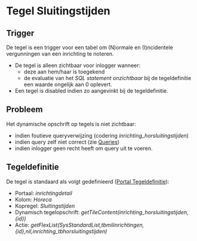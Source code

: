 # Tegel Sluitingstijden

## Trigger

De tegel is een trigger voor een tabel om (N)ormale en (I)ncidentele vergunningen van een inrichting te noteren.

- De tegel is alleen zichtbaar voor inlogger wanneer:
  - deze aan hem/haar is toegekend
  - de evaluatie van het _SQL statement onzichtbaar_ bij de tegeldefinitie een waarde ongelijk aan 0 oplevert.
- Een tegel is disabled indien zo aangevinkt bij de tegeldefinitie.

## Probleem

Het dynamische opschrift op tegels is niet zichtbaar:

- indien foutieve queryverwijzing (codering _inrichting_horsluitingstijden_)
- indien query zelf niet correct (zie [Queries](/docs/instellen_inrichten/queries.md))
- indien inlogger geen recht heeft om query uit te voeren.

## Tegeldefinitie

De tegel is standaard als volgt gedefinieerd ([Portal Tegeldefinitie](/docs/instellen_inrichten/portaldefinitie/portal_tegel.md)):

- Portaal: _inrichtingdetail_
- Kolom: _Horeca_
- Kopregel: _Sluitingstijden_
- Dynamisch tegelopschrift: _getTileContent(inrichting_horsluitingstijden,{id})_
- Actie: _getFlexList(SysStandardList,tbmilinrichtingen,{id},nil,inrichting_tbhorsluitingstijden)_
